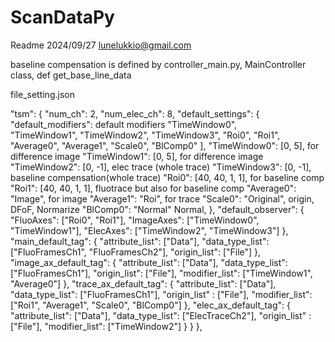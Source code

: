 # ScanDataPy
Readme 2024/09/27 lunelukkio@gmail.com


baseline compensation is defined by controller_main.py, MainController class, def get_base_line_data

file_setting.json

  "tsm": {
    "num_ch": 2,
    "num_elec_ch": 8,
    "default_settings": {
      "default_modifiers": default modifiers
        "TimeWindow0",  
        "TimeWindow1",
        "TimeWindow2",
        "TimeWindow3",
        "Roi0",
        "Roi1",
        "Average0",
        "Average1",
        "Scale0",
        "BlComp0"
      ],
          "TimeWindow0": [0, 5],   for difference image 
          "TimeWindow1": [0, 5],   for difference image
          "TimeWindow2": [0, -1],  elec trace (whole trace)
          "TimeWindow3": [0, -1],  baseline compensation(whole trace)
          "Roi0": [40, 40, 1, 1],  for baseline comp
          "Roi1": [40, 40, 1, 1],   fluotrace but also for baseline comp
          "Average0": "Image",  for image
          "Average1": "Roi",    for trace
          "Scale0": "Original",  origin, DFoF, Normarize
          "BlComp0": "Normal"    Normal, 
      },
      "default_observer": {
        "FluoAxes": ["Roi0", "Roi1"],
        "ImageAxes": ["TimeWindow0", "TimeWindow1"],
        "ElecAxes": ["TimeWindow2", "TimeWindow3"]
      },
      "main_default_tag": {
        "attribute_list": ["Data"],
        "data_type_list": ["FluoFramesCh1", "FluoFramesCh2"],
        "origin_list": ["File"]
      },
      "image_ax_default_tag": {
        "attribute_list": ["Data"],
        "data_type_list": ["FluoFramesCh1"],
        "origin_list": ["File"],
        "modifier_list": ["TimeWindow1", "Average0"]
      },
      "trace_ax_default_tag": {
        "attribute_list": ["Data"],
        "data_type_list": ["FluoFramesCh1"],
        "origin_list" : ["File"],
        "modifier_list": ["Roi1", "Average1", "Scale0", "BlComp0"]
      },
      "elec_ax_default_tag": {
        "attribute_list": ["Data"],
        "data_type_list": ["ElecTraceCh2"],
        "origin_list" : ["File"],
        "modifier_list": ["TimeWindow2"]
      }
    }
  },